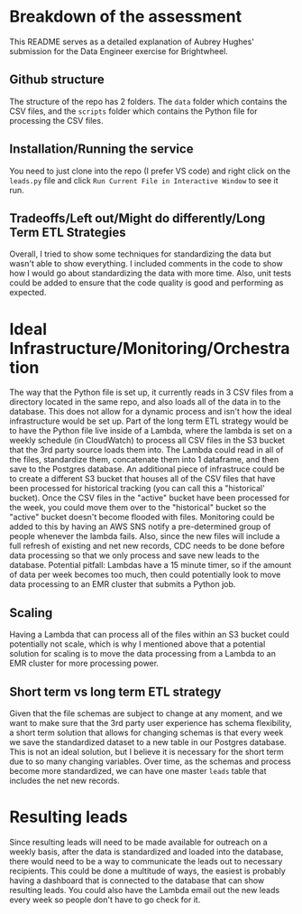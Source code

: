 # Breakdown of the assessment
This README serves as a detailed explanation of Aubrey Hughes' submission for the Data Engineer exercise for Brightwheel.

## Github structure
The structure of the repo has 2 folders. The `data` folder which contains the CSV files, and the `scripts` folder which contains the Python file for processing the CSV files.

## Installation/Running the service
You need to just clone into the repo (I prefer VS code) and right click on the `leads.py` file and click `Run Current File in Interactive Window` to see it run.

## Tradeoffs/Left out/Might do differently/Long Term ETL Strategies
Overall, I tried to show some techniques for standardizing the data but wasn't able to show everything. I included comments in the code to show how I would go about standardizing the data with more time. Also, unit tests could be added to ensure that the code quality is good and performing as expected.

# Ideal Infrastructure/Monitoring/Orchestration
The way that the Python file is set up, it currently reads in 3 CSV files from a directory located in the same repo, and also loads all of the data in to the database. This does not allow for a dynamic process and isn't how the ideal infrastructure would be set up. Part of the long term ETL strategy would be to have the Python file live inside of a Lambda, where the lambda is set on a weekly schedule (in CloudWatch) to process all CSV files in the S3 bucket that the 3rd party source loads them into. The Lambda could read in all of the files, standardize them, concatenate them into 1 dataframe, and then save to the Postgres database. An additional piece of infrastruce could be to create a different S3 bucket that houses all of the CSV files that have been processed for historical tracking (you can call this a "historical' bucket). Once the CSV files in the "active" bucket have been processed for the week, you could move them over to the "historical" bucket so the "active" bucket doesn't become flooded with files. Monitoring could be added to this by having an AWS SNS notify a pre-determined group of people whenever the lambda fails.
Also, since the new files will include a full refresh of existing and net new records, CDC needs to be done before data processing so that we only process and save new leads to the database.
Potential pitfall: Lambdas have a 15 minute timer, so if the amount of data per week becomes too much, then could potentially look to move data processing to an EMR cluster that submits a Python job.

## Scaling
Having a Lambda that can process all of the files within an S3 bucket could potentially not scale, which is why I mentioned above that a potential solution for scaling is to move the data processing from a Lambda to an EMR cluster for more processing power.

## Short term vs long term ETL strategy
Given that the file schemas are subject to change at any moment, and we want to make sure that the 3rd party user experience has schema flexibility, a short term solution that allows for changing schemas is that every week we save the standardized dataset to a new table in our Postgres database. This is not an ideal solution, but I believe it is necessary for the short term due to so many changing variables. Over time, as the schemas and process become more standardized, we can have one master `leads` table that includes the net new records.

# Resulting leads
Since resulting leads will need to be made available for outreach on a weekly basis, after the data is standardized and loaded into the database, there would need to be a way to communicate the leads out to necessary recipients. This could be done a multitude of ways, the easiest is probably having a dashboard that is connected to the database that can show resulting leads. You could also have the Lambda email out the new leads every week so people don't have to go check for it.
